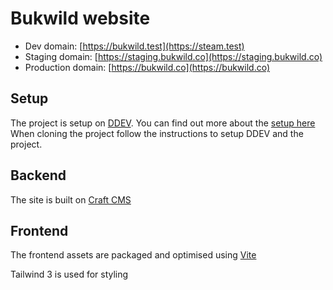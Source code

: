 #  Bukwild website

- Dev domain: [https://bukwild.test](https://steam.test)
- Staging domain: [https://staging.bukwild.co](https://staging.bukwild.co)
- Production domain: [https://bukwild.co](https://bukwild.co)

## Setup
The project is setup on [DDEV](https://ddev.com/). You can find out more about the [setup here](https://github.com/zizther/craftcms-ddev)
When cloning the project follow the instructions to setup DDEV and the project.

## Backend
The site is built on [Craft CMS](https://craftcms.com)

## Frontend
The frontend assets are packaged and optimised using [Vite](https://vitejs.dev/)

Tailwind 3 is used for styling

